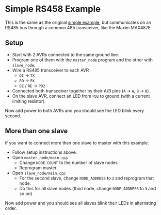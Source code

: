 # Simple RS458 Example

This is the same as the original [simple example](../simple/), but communicates on an
RS485 bus through a common 485 transceiver, like the Maxim MAX487E.

## Setup

 * Start with 2 AVRs connected to the same ground line.
 * Program one of them with the `master_node` program and the other with `slave_node`.
 * Wire a RS485 transceiver to each AVR
   * `DI` -> `TX`
   * `RO` -> `RX`
   * `DE` / `RE` -> `PD2`
 * Connected both transceiver together by their A/B pins (`A` -> `A`, `B` -> `B`).
 * On the slave AVR, connect an LED from `PD2` to ground (with a current limiting resistor).

Now add power to both AVRs and you should see the LED blink every second.

## More than one slave

 If you want to connect more than one slave to master with this example:

  * Follow setup instructions above.
  * Open `master_node/main.cpp`
    * Change `NODE_COUNT` to the number of slave nodes
    * Reprogram master
  * Open `slave_node/main.cpp`
    * For the second slave, change `NODE_ADDRESS` to `2` and reprogram that node.
    * Do this for all slave nodes (third node, change `NODE_ADDRESS` to `3` and so on)

Now add power and you should see all slaves blink their LEDs in alternating order.